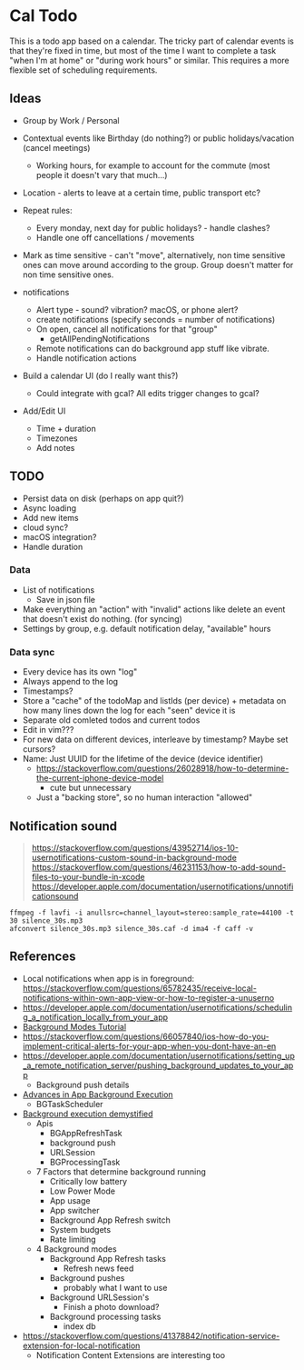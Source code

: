 Cal Todo
========

This is a todo app based on a calendar.
The tricky part of calendar events is that they're fixed in time, but most of the time I want to complete a task "when I'm at home" or "during work hours" or similar. This requires a more flexible set of scheduling requirements.

Ideas
-----
- Group by Work / Personal
- Contextual events like Birthday (do nothing?) or public holidays/vacation (cancel meetings)
  - Working hours, for example to account for the commute (most people it doesn't vary that much...)
- Location - alerts to leave at a certain time, public transport etc?
- Repeat rules:
  - Every monday, next day for public holidays? - handle clashes?
  - Handle one off cancellations / movements
- Mark as time sensitive - can't "move", alternatively, non time sensitive ones can move around according to the group. Group doesn't matter for non time sensitive ones.

- notifications
  - Alert type - sound? vibration? macOS, or phone alert?
  - create notifications (specify seconds = number of notifications)
  - On open, cancel all notifications for that "group"
    - getAllPendingNotifications
  - Remote notifications can do background app stuff like vibrate.
  - Handle notification actions
- Build a calendar UI (do I really want this?)
  - Could integrate with gcal? All edits trigger changes to gcal?
- Add/Edit UI
  - Time + duration
  - Timezones
  - Add notes

TODO
----
- Persist data on disk (perhaps on app quit?)
- Async loading
- Add new items
- cloud sync?
- macOS integration?
- Handle duration

### Data
- List of notifications
  - Save in json file
- Make everything an "action" with "invalid" actions like delete an event that doesn't exist do nothing. (for syncing)
- Settings by group, e.g. default notification delay, "available" hours

### Data sync

- Every device has its own "log"
- Always append to the log
- Timestamps?
- Store a "cache" of the todoMap and listIds (per device) + metadata on how many lines down the log for each "seen" device it is
- Separate old comleted todos and current todos
- Edit in vim???
- For new data on different devices, interleave by timestamp? Maybe set cursors?
- Name: Just UUID for the lifetime of the device (device identifier)
  - https://stackoverflow.com/questions/26028918/how-to-determine-the-current-iphone-device-model
    - cute but unnecessary
  - Just a "backing store", so no human interaction "allowed"

Notification sound
------------------

> https://stackoverflow.com/questions/43952714/ios-10-usernotifications-custom-sound-in-background-mode
> https://stackoverflow.com/questions/46231153/how-to-add-sound-files-to-your-bundle-in-xcode
> https://developer.apple.com/documentation/usernotifications/unnotificationsound

```
ffmpeg -f lavfi -i anullsrc=channel_layout=stereo:sample_rate=44100 -t 30 silence_30s.mp3
afconvert silence_30s.mp3 silence_30s.caf -d ima4 -f caff -v
```

References
----------
- Local notifications when app is in foreground: https://stackoverflow.com/questions/65782435/receive-local-notifications-within-own-app-view-or-how-to-register-a-unuserno
- https://developer.apple.com/documentation/usernotifications/scheduling_a_notification_locally_from_your_app
- [Background Modes Tutorial](https://www.kodeco.com/34269507-background-modes-tutorial-getting-started#toc-anchor-013)
- https://stackoverflow.com/questions/66057840/ios-how-do-you-implement-critical-alerts-for-your-app-when-you-dont-have-an-en
- https://developer.apple.com/documentation/usernotifications/setting_up_a_remote_notification_server/pushing_background_updates_to_your_app
  - Background push details
- [Advances in App Background Execution](https://developer.apple.com/videos/play/wwdc2019/707/)
  - BGTaskScheduler
- [Background execution demystified](https://developer.apple.com/videos/play/wwdc2020/10063/)
  - Apis
    - BGAppRefreshTask
    - background push
    - URLSession
    - BGProcessingTask
  - 7 Factors that determine background running
    - Critically low battery
    - Low Power Mode
    - App usage
    - App switcher
    - Background App Refresh switch
    - System budgets
    - Rate limiting
  - 4 Background modes
    - Background App Refresh tasks
      - Refresh news feed
    - Background pushes
      - probably what I want to use
    - Background URLSession's
      - Finish a photo download?
    - Background processing tasks
      - index db
- https://stackoverflow.com/questions/41378842/notification-service-extension-for-local-notification
  - Notification Content Extensions are interesting too
